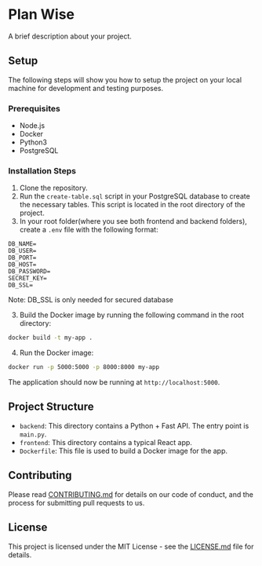 # Plan Wise

A brief description about your project.

## Setup

The following steps will show you how to setup the project on your local machine for development and testing purposes.

### Prerequisites

- Node.js
- Docker
- Python3
- PostgreSQL

### Installation Steps

1. Clone the repository.
2. Run the `create-table.sql` script in your PostgreSQL database to create the necessary tables. This script is located in the root directory of the project.
3. In your root folder(where you see both frontend and backend folders), create a `.env` file with the following format:

```env
DB_NAME=
DB_USER=
DB_PORT=
DB_HOST=
DB_PASSWORD=
SECRET_KEY=
DB_SSL=
```
Note: DB_SSL is only needed for secured database

3. Build the Docker image by running the following command in the root directory:

```bash
docker build -t my-app .
```

4. Run the Docker image:

```bash
docker run -p 5000:5000 -p 8000:8000 my-app
```

The application should now be running at `http://localhost:5000`.

## Project Structure

- `backend`: This directory contains a Python + Fast API. The entry point is `main.py`.
- `frontend`: This directory contains a typical React app.
- `Dockerfile`: This file is used to build a Docker image for the app.

## Contributing

Please read [CONTRIBUTING.md](CONTRIBUTING.md) for details on our code of conduct, and the process for submitting pull requests to us.

## License

This project is licensed under the MIT License - see the [LICENSE.md](LICENSE.md) file for details.
